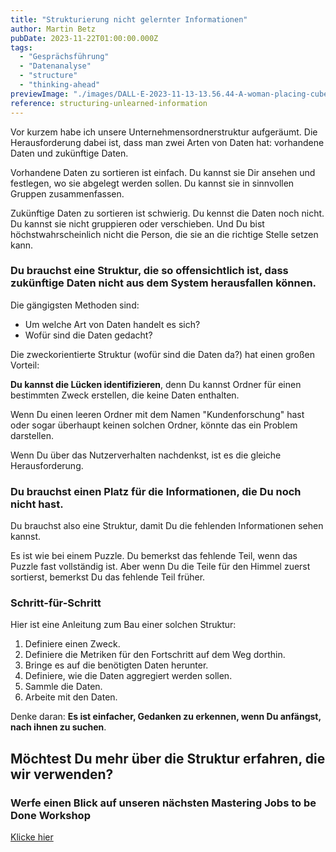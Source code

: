 ```yaml
---
title: "Strukturierung nicht gelernter Informationen"
author: Martin Betz
pubDate: 2023-11-22T01:00:00.000Z
tags:
  - "Gesprächsführung"
  - "Datenanalyse"
  - "structure"
  - "thinking-ahead"
previewImage: "./images/DALL·E-2023-11-13-13.56.44-A-woman-placing-cubes-of-data-into-labeled-boxes.-The-scene-is-dominated-by-blue-and-mint-colors-blending-a-watercolor-aesthetic-with-slightly-geomet.png"
reference: structuring-unlearned-information
---
```


Vor kurzem habe ich unsere Unternehmensordnerstruktur aufgeräumt. Die Herausforderung dabei ist, dass man zwei Arten von Daten hat: vorhandene Daten und zukünftige Daten.

Vorhandene Daten zu sortieren ist einfach. Du kannst sie Dir ansehen und festlegen, wo sie abgelegt werden sollen. Du kannst sie in sinnvollen Gruppen zusammenfassen.

Zukünftige Daten zu sortieren ist schwierig. Du kennst die Daten noch nicht. Du kannst sie nicht gruppieren oder verschieben. Und Du bist höchstwahrscheinlich nicht die Person, die sie an die richtige Stelle setzen kann.

### Du brauchst eine Struktur, die so offensichtlich ist, dass zukünftige Daten nicht aus dem System herausfallen können.

Die gängigsten Methoden sind:

- Um welche Art von Daten handelt es sich?
- Wofür sind die Daten gedacht?

Die zweckorientierte Struktur (wofür sind die Daten da?) hat einen großen Vorteil:

**Du kannst die Lücken identifizieren**, denn Du kannst Ordner für einen bestimmten Zweck erstellen, die keine Daten enthalten.

Wenn Du einen leeren Ordner mit dem Namen "Kundenforschung" hast oder sogar überhaupt keinen solchen Ordner, könnte das ein Problem darstellen.

Wenn Du über das Nutzerverhalten nachdenkst, ist es die gleiche Herausforderung.

### Du brauchst einen Platz für die Informationen, die Du noch nicht hast.

Du brauchst also eine Struktur, damit Du die fehlenden Informationen sehen kannst.

Es ist wie bei einem Puzzle. Du bemerkst das fehlende Teil, wenn das Puzzle fast vollständig ist. Aber wenn Du die Teile für den Himmel zuerst sortierst, bemerkst Du das fehlende Teil früher.

### Schritt-für-Schritt

Hier ist eine Anleitung zum Bau einer solchen Struktur:

1. Definiere einen Zweck.
2. Definiere die Metriken für den Fortschritt auf dem Weg dorthin.
3. Bringe es auf die benötigten Daten herunter.
4. Definiere, wie die Daten aggregiert werden sollen.
5. Sammle die Daten.
6. Arbeite mit den Daten.

Denke daran: **Es ist einfacher, Gedanken zu erkennen, wenn Du anfängst, nach ihnen zu suchen**.

## Möchtest Du mehr über die Struktur erfahren, die wir verwenden?

### Werfe einen Blick auf unseren nächsten Mastering Jobs to be Done Workshop

[Klicke hier](/leistungen/mastering-jobs-to-be-done-online-workshop/)
